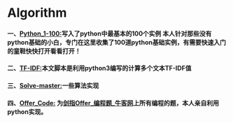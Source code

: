 # Algorithm
#### 一、[Python_1-100:](https://github.com/Shajiu/Algorithm/tree/master/Python_1-100)写入了python中最基本的100个实例 本人针对那些没有python基础的小白，专门在这里收集了100道python基础实例，有需要快速入门的童鞋快快打开看看打开！
#### 二、[TF-IDF:](https://github.com/Shajiu/Algorithm/tree/master/TF-IDF)本文脚本是利用python3编写的计算多个文本TF-IDF值
#### 三、[Solve-master:](https://github.com/Shajiu/Algorithm/tree/master/Solve-master)一些算法实现
#### 四、[Offer_Code:](https://github.com/Shajiu/Algorithm/tree/master/Offer_Code) 为[剑指Offer_编程题_牛客网](https://www.nowcoder.com/ta/coding-interviews)上所有编程的题，本人亲自利用python实现。
